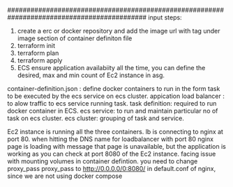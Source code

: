 ############################################################################################
input steps:
1. create a erc or docker repository and add the image url with tag under image section of container definiton file
2. terraform init
3. terraform plan
4. terraform apply
5. ECS ensure application availabiity all the time, you can define the desired, max and min count of Ec2 instance in asg.

container-definition.json : define docker containers to run in the form task to be executed by the ecs service on ecs cluster.
appication load balancer : to alow traffic to ecs service running task.
task definition: required to run docker container in ECS.
ecs service: to run and maintain particular no of task on ecs cluster.
ecs cluster: grouping of task and service.

Ec2 instance is running all the three containers. lb is connecting to nginx at port 80.
when hitting the DNS name for loadbalancer with port 80 nginx page is loading with message that page is unavailable, but the application is working as you can check at port 8080 of the Ec2 instance.
facing issue with mounting volumes in container defintion.
you need to change proxy_pass proxy_pass to http://0.0.0.0/0:8080/ in default.conf of nginx, since we are not using docker compose
